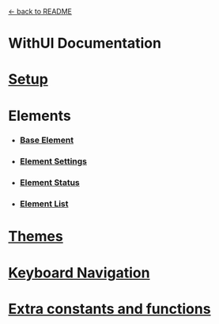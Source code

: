 [<- back to README](../README.md)

# WithUI Documentation

# [Setup](setup.md)

# Elements

- ### [Base Element](element.md)
- ### [Element Settings](settings.md)
- ### [Element Status](status.md)
- ### [Element List](elements.md)

# [Themes](themes.md)

# [Keyboard Navigation](navigation.md)

# [Extra constants and functions](extra.md)
